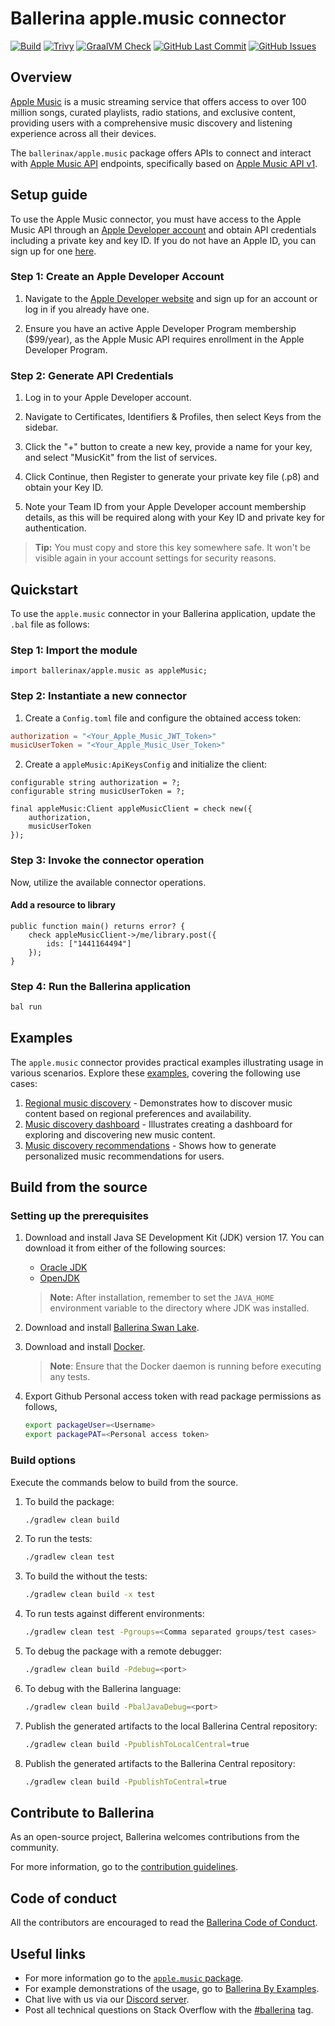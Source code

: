 
# Ballerina apple.music connector

[![Build](https://github.com/ballerina-platform/module-ballerinax-apple.music/actions/workflows/ci.yml/badge.svg)](https://github.com/ballerina-platform/module-ballerinax-apple.music/actions/workflows/ci.yml)
[![Trivy](https://github.com/ballerina-platform/module-ballerinax-apple.music/actions/workflows/trivy-scan.yml/badge.svg)](https://github.com/ballerina-platform/module-ballerinax-apple.music/actions/workflows/trivy-scan.yml)
[![GraalVM Check](https://github.com/ballerina-platform/module-ballerinax-apple.music/actions/workflows/build-with-bal-test-graalvm.yml/badge.svg)](https://github.com/ballerina-platform/module-ballerinax-apple.music/actions/workflows/build-with-bal-test-graalvm.yml)
[![GitHub Last Commit](https://img.shields.io/github/last-commit/ballerina-platform/module-ballerinax-apple.music.svg)](https://github.com/ballerina-platform/module-ballerinax-apple.music/commits/master)
[![GitHub Issues](https://img.shields.io/github/issues/ballerina-platform/ballerina-library/module/apple.music.svg?label=Open%20Issues)](https://github.com/ballerina-platform/ballerina-library/labels/module%apple.music)

## Overview

[Apple Music](https://www.apple.com/apple-music/) is a music streaming service that offers access to over 100 million songs, curated playlists, radio stations, and exclusive content, providing users with a comprehensive music discovery and listening experience across all their devices.

The `ballerinax/apple.music` package offers APIs to connect and interact with [Apple Music API](https://developer.apple.com/documentation/applemusicapi) endpoints, specifically based on [Apple Music API v1](https://developer.apple.com/documentation/applemusicapi).
## Setup guide

To use the Apple Music connector, you must have access to the Apple Music API through an [Apple Developer account](https://developer.apple.com/) and obtain API credentials including a private key and key ID. If you do not have an Apple ID, you can sign up for one [here](https://appleid.apple.com/account).

### Step 1: Create an Apple Developer Account

1. Navigate to the [Apple Developer website](https://developer.apple.com/) and sign up for an account or log in if you already have one.

2. Ensure you have an active Apple Developer Program membership ($99/year), as the Apple Music API requires enrollment in the Apple Developer Program.

### Step 2: Generate API Credentials

1. Log in to your Apple Developer account.

2. Navigate to Certificates, Identifiers & Profiles, then select Keys from the sidebar.

3. Click the "+" button to create a new key, provide a name for your key, and select "MusicKit" from the list of services.

4. Click Continue, then Register to generate your private key file (.p8) and obtain your Key ID.

5. Note your Team ID from your Apple Developer account membership details, as this will be required along with your Key ID and private key for authentication.

> **Tip:** You must copy and store this key somewhere safe. It won't be visible again in your account settings for security reasons.
## Quickstart

To use the `apple.music` connector in your Ballerina application, update the `.bal` file as follows:

### Step 1: Import the module

```ballerina
import ballerinax/apple.music as appleMusic;
```

### Step 2: Instantiate a new connector

1. Create a `Config.toml` file and configure the obtained access token:

```toml
authorization = "<Your_Apple_Music_JWT_Token>"
musicUserToken = "<Your_Apple_Music_User_Token>"
```

2. Create a `appleMusic:ApiKeysConfig` and initialize the client:

```ballerina
configurable string authorization = ?;
configurable string musicUserToken = ?;

final appleMusic:Client appleMusicClient = check new({
    authorization,
    musicUserToken
});
```

### Step 3: Invoke the connector operation

Now, utilize the available connector operations.

#### Add a resource to library

```ballerina
public function main() returns error? {
    check appleMusicClient->/me/library.post({
        ids: ["1441164494"]
    });
}
```

### Step 4: Run the Ballerina application

```bash
bal run
```
## Examples

The `apple.music` connector provides practical examples illustrating usage in various scenarios. Explore these [examples](https://github.com/ballerina-platform/module-ballerinax-apple.music/tree/main/examples), covering the following use cases:

1. [Regional music discovery](https://github.com/ballerina-platform/module-ballerinax-apple.music/tree/main/examples/regional-music-discovery) - Demonstrates how to discover music content based on regional preferences and availability.
2. [Music discovery dashboard](https://github.com/ballerina-platform/module-ballerinax-apple.music/tree/main/examples/music-discovery-dashboard) - Illustrates creating a dashboard for exploring and discovering new music content.
3. [Music discovery recommendations](https://github.com/ballerina-platform/module-ballerinax-apple.music/tree/main/examples/music-discovery-recommendations) - Shows how to generate personalized music recommendations for users.
## Build from the source

### Setting up the prerequisites

1. Download and install Java SE Development Kit (JDK) version 17. You can download it from either of the following sources:

    * [Oracle JDK](https://www.oracle.com/java/technologies/downloads/)
    * [OpenJDK](https://adoptium.net/)

    > **Note:** After installation, remember to set the `JAVA_HOME` environment variable to the directory where JDK was installed.

2. Download and install [Ballerina Swan Lake](https://ballerina.io/).

3. Download and install [Docker](https://www.docker.com/get-started).

    > **Note**: Ensure that the Docker daemon is running before executing any tests.

4. Export Github Personal access token with read package permissions as follows,

    ```bash
    export packageUser=<Username>
    export packagePAT=<Personal access token>
    ```

### Build options

Execute the commands below to build from the source.

1. To build the package:

    ```bash
    ./gradlew clean build
    ```

2. To run the tests:

    ```bash
    ./gradlew clean test
    ```

3. To build the without the tests:

    ```bash
    ./gradlew clean build -x test
    ```

4. To run tests against different environments:

    ```bash
    ./gradlew clean test -Pgroups=<Comma separated groups/test cases>
    ```

5. To debug the package with a remote debugger:

    ```bash
    ./gradlew clean build -Pdebug=<port>
    ```

6. To debug with the Ballerina language:

    ```bash
    ./gradlew clean build -PbalJavaDebug=<port>
    ```

7. Publish the generated artifacts to the local Ballerina Central repository:

    ```bash
    ./gradlew clean build -PpublishToLocalCentral=true
    ```

8. Publish the generated artifacts to the Ballerina Central repository:

    ```bash
    ./gradlew clean build -PpublishToCentral=true
    ```

## Contribute to Ballerina

As an open-source project, Ballerina welcomes contributions from the community.

For more information, go to the [contribution guidelines](https://github.com/ballerina-platform/ballerina-lang/blob/master/CONTRIBUTING.md).

## Code of conduct

All the contributors are encouraged to read the [Ballerina Code of Conduct](https://ballerina.io/code-of-conduct).


## Useful links

* For more information go to the [`apple.music` package](https://central.ballerina.io/ballerinax/apple.music/latest).
* For example demonstrations of the usage, go to [Ballerina By Examples](https://ballerina.io/learn/by-example/).
* Chat live with us via our [Discord server](https://discord.gg/ballerinalang).
* Post all technical questions on Stack Overflow with the [#ballerina](https://stackoverflow.com/questions/tagged/ballerina) tag.

